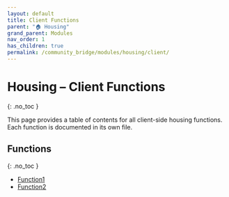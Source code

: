 ```yaml
---
layout: default
title: Client Functions
parent: "🏠 Housing"
grand_parent: Modules
nav_order: 1
has_children: true
permalink: /community_bridge/modules/housing/client/
---
```


# Housing – Client Functions
{: .no_toc }

This page provides a table of contents for all client-side housing functions. Each function is documented in its own file.

## Functions
{: .no_toc }

- [Function1](client/Function1.md)
- [Function2](client/Function2.md)
